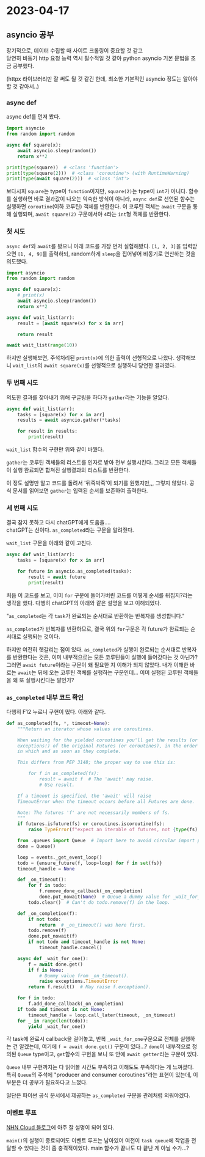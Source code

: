 # 2023-04-17

## asyncio 공부

장기적으로, 데이터 수집할 때 사이트 크롤링이 중요할 것 같고  
당연히 비동기 http 요청 능력 역시 필수적일 것 같아 python asyncio 기본 문법을 조금 공부했다.

(httpx 라이브러리만 잘 써도 될 것 같긴 한데, 최소한 기본적인 asyncio 정도는 알아야 할 것 같아서..)

### async def

async def를 먼저 봤다.

```python
import asyncio
from random import random

async def square(x):
    await asyncio.sleep(random())
    return x**2

print(type(square))  # <class 'function'>
print(type(square(2)))  # <class 'coroutine'> (with RuntimeWarning)
print(type(await square(2)))  # <class 'int'>
```

보다시피 `square`는 type이 `function`이지만, `square(2)`는 type이 `int`가 아니다. 함수를 실행하면 바로 결과값이 나오는 익숙한 방식이 아니라, `async def`로 선언된 함수는 실행하면 `coroutine`(이하 코루틴) 객체를 반환한다. 이 코루틴 객체는 `await` 구문을 통해 실행되며, `await square(2)` 구문에서야 `4`라는 `int`형 객체를 반환한다.

### 첫 시도

`async def`와 `await`를 봤으니 아래 코드를 가장 먼저 실험해봤다.
`[1, 2, 3]`을 입력받으면 `[1, 4, 9]`를 출력하되, random하게 `sleep`을 집어넣어 비동기로 연산하는 것을 의도했다.

```python
import asyncio
from random import random

async def square(x):
    # print(x)
    await asyncio.sleep(random())
    return x**2

async def wait_list(arr):
    result = [await square(x) for x in arr]

    return result

await wait_list(range(10))
```

하지만 실행해보면, 주석처리된 `print(x)`에 의한 출력이 선형적으로 나왔다. 생각해보니 `wait_list`의 `await square(x)`를 선형적으로 실행하니 당연한 결과였다.

### 두 번째 시도

의도한 결과를 찾아내기 위해 구글링을 하다가 `gather`라는 기능을 알았다.

```python
async def wait_list(arr):
    tasks = [square(x) for x in arr]
    results = await asyncio.gather(*tasks)

    for result in results:
        print(result)
```

`wait_list` 함수의 구현만 위와 같이 바꿨다.

`gather`는 코루틴 객체들의 리스트를 인자로 받아 전부 실행시킨다. 그리고 모든 객체들이 실행 완료되면 합쳐진 실행결과의 리스트를 반환한다.

이 정도 설명만 알고 코드를 돌려서 '뒤죽박죽'이 되기를 원했지만,,, 그렇지 않았다. 공식 문서를 읽어보면 `gather`는 입력된 순서를 보존하여 출력한다.

### 세 번째 시도

결국 참지 못하고 다시 chatGPT에게 도움을....  
chatGPT는 신이다. `as_completed`라는 구문을 알려줬다.

`wait_list` 구문을 아래와 같이 고친다.

```python
async def wait_list(arr):
    tasks = [square(x) for x in arr]

    for future in asyncio.as_completed(tasks):
        result = await future
        print(result)
```

처음 이 코드를 보고, 이미 `for` 구문에 들어가버린 코드를 어떻게 순서를 뒤집지?라는 생각을 했다. 다행히 chatGPT의 아래와 같은 설명을 보고 이해되었다.

"`as_completed`는 각 `task`가 완료되는 순서대로 반환하는 반복자를 생성합니다."

`as_completed`가 반복자를 반환하므로, 결국 위의 `for`구문은 각 future가 완료되는 순서대로 실행되는 것이다.

하지만 여전히 헷갈리는 점이 있다. `as_completed`가 실행이 완료되는 순서대로 반복자를 반환한다는 것은, 이미 내부적으로는 모든 코루틴들이 실행에 들어갔다는 것 아닌가? 그러면 `await future`이라는 구문이 왜 필요한 지 이해가 되지 않았다. 내가 이해한 바로는 `await`는 뒤에 오는 코루틴 객체를 실행하는 구문인데... 이미 실행된 코루틴 객체들을 왜 또 실행시킨다는 말인가?

### `as_completed` 내부 코드 확인

다행히 F12 누르니 구현이 떴다. 아래와 같다.

```python
def as_completed(fs, *, timeout=None):
    """Return an iterator whose values are coroutines.

    When waiting for the yielded coroutines you'll get the results (or
    exceptions!) of the original Futures (or coroutines), in the order
    in which and as soon as they complete.

    This differs from PEP 3148; the proper way to use this is:

        for f in as_completed(fs):
            result = await f  # The 'await' may raise.
            # Use result.

    If a timeout is specified, the 'await' will raise
    TimeoutError when the timeout occurs before all Futures are done.

    Note: The futures 'f' are not necessarily members of fs.
    """
    if futures.isfuture(fs) or coroutines.iscoroutine(fs):
        raise TypeError(f"expect an iterable of futures, not {type(fs).__name__}")

    from .queues import Queue  # Import here to avoid circular import problem.
    done = Queue()

    loop = events._get_event_loop()
    todo = {ensure_future(f, loop=loop) for f in set(fs)}
    timeout_handle = None

    def _on_timeout():
        for f in todo:
            f.remove_done_callback(_on_completion)
            done.put_nowait(None)  # Queue a dummy value for _wait_for_one().
        todo.clear()  # Can't do todo.remove(f) in the loop.

    def _on_completion(f):
        if not todo:
            return  # _on_timeout() was here first.
        todo.remove(f)
        done.put_nowait(f)
        if not todo and timeout_handle is not None:
            timeout_handle.cancel()

    async def _wait_for_one():
        f = await done.get()
        if f is None:
            # Dummy value from _on_timeout().
            raise exceptions.TimeoutError
        return f.result()  # May raise f.exception().

    for f in todo:
        f.add_done_callback(_on_completion)
    if todo and timeout is not None:
        timeout_handle = loop.call_later(timeout, _on_timeout)
    for _ in range(len(todo)):
        yield _wait_for_one()
```

각 task에 완료시 callback을 걸어놓고, 반복 `_wait_for_one`구문으로 전체를 실행하는 건 알겠는데, 여기에 `f = await done.get()` 구문이 있다...? `done`이 내부적으로 정의된 `Queue` type이고, `get`함수의 구현을 보니 또 안에 `await getter`라는 구문이 있다.

`Queue` 내부 구현까지는 다 읽어볼 시간도 부족하고 이해도도 부족하다는 게 느껴졌다. 특히 `Queue`의 주석에 "producer and consumer coroutines"라는 표현이 있는데, 이 부분은 더 공부가 필요하다고 느꼈다.

일단은 파이썬 공식 문서에서 제공하는 `as_completed` 구문을 관례처럼 외워야겠다.

### 이벤트 루프

[NHN Cloud 블로그](https://meetup.nhncloud.com/posts/89)에 아주 잘 설명이 되어 있다.

`main()`의 실행이 종료되어도 이벤트 루프는 남아있어 여전이 `task queue`에 작업을 전달할 수 있다는 것이 좀 충격적이었다. main 함수가 끝나도 다 끝난 게 아닐 수가...?
